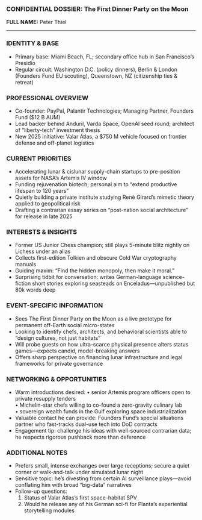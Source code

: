 ### CONFIDENTIAL DOSSIER: The First Dinner Party on the Moon

**FULL NAME:** Peter Thiel

---
### IDENTITY & BASE
- Primary base: Miami Beach, FL; secondary office hub in San Francisco’s Presidio
- Regular circuit: Washington D.C. (policy dinners), Berlin & London (Founders Fund EU scouting), Queenstown, NZ (citizenship ties & retreat)

### PROFESSIONAL OVERVIEW
- Co-founder: PayPal, Palantir Technologies; Managing Partner, Founders Fund ($12 B AUM)
- Lead backer behind Anduril, Varda Space, OpenAI seed round; architect of “liberty-tech” investment thesis
- New 2025 initiative: Valar Atlas, a $750 M vehicle focused on frontier defense and off-planet logistics

### CURRENT PRIORITIES
- Accelerating lunar & cislunar supply-chain startups to pre-position assets for NASA’s Artemis IV window
- Funding rejuvenation biotech; personal aim to “extend productive lifespan to 120 years”
- Quietly building a private institute studying René Girard’s mimetic theory applied to geopolitical risk
- Drafting a contrarian essay series on “post-nation social architecture” for release in late 2025

### INTERESTS & INSIGHTS
- Former US Junior Chess champion; still plays 5-minute blitz nightly on Lichess under an alias
- Collects first-edition Tolkien and obscure Cold War cryptography manuals
- Guiding maxim: “Find the hidden monopoly, then make it moral.”
- Surprising tidbit for conversation: writes German-language science-fiction short stories exploring seasteads on Enceladus—unpublished but 80k words deep

### EVENT-SPECIFIC INFORMATION
- Sees The First Dinner Party on the Moon as a live prototype for permanent off-Earth social micro-states
- Looking to identify chefs, architects, and behavioral scientists able to “design cultures, not just habitats”
- Will probe guests on how ultra-scarce physical presence alters status games—expects candid, model-breaking answers
- Offers sharp perspective on financing lunar infrastructure and legal frameworks for private governance

### NETWORKING & OPPORTUNITIES
- Warm introductions desired: 
  • senior Artemis program officers open to private resupply tenders  
  • Michelin-star chefs willing to co-found a zero-gravity culinary lab  
  • sovereign wealth funds in the Gulf exploring space industrialization
- Valuable contact he can provide: Founders Fund’s special situations partner who fast-tracks dual-use tech into DoD contracts
- Engagement tip: challenge his ideas with well-sourced contrarian data; he respects rigorous pushback more than deference

### ADDITIONAL NOTES
- Prefers small, intense exchanges over large receptions; secure a quiet corner or walk-and-talk under simulated lunar night
- Sensitive topic: he’s divesting from certain AI surveillance plays—avoid conflating him with broad “big-data” narratives
- Follow-up questions:  
  1) Status of Valar Atlas’s first space-habitat SPV  
  2) Would he release any of his German sci-fi for Planta’s experiential storytelling modules